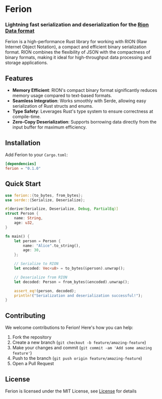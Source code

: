# Ferion

### Lightning fast serialization and deserialization for the [Rion Data format](https://jenkov.com/tutorials/rion/index.html)

Ferion is a high-performance Rust library for working with RION (Raw Internet Object Notation), a compact and efficient binary serialization format. RION combines the flexibility of JSON with the compactness of binary formats, making it ideal for high-throughput data processing and storage applications.

## Features

- **Memory Efficient**: RION's compact binary format significantly reduces memory usage compared to text-based formats.
- **Seamless Integration**: Works smoothly with Serde, allowing easy serialization of Rust structs and enums.
- **Type Safety**: Leverages Rust's type system to ensure correctness at compile-time.
- **Zero-Copy Deserialization**: Supports borrowing data directly from the input buffer for maximum efficiency.

## Installation

Add Ferion to your `Cargo.toml`:

```toml
[dependencies]
ferion = "0.1.0"
```

## Quick Start

```rust
use ferion::{to_bytes, from_bytes};
use serde::{Serialize, Deserialize};

#[derive(Serialize, Deserialize, Debug, PartialEq)]
struct Person {
    name: String,
    age: u32,
}

fn main() {
    let person = Person {
        name: "Alice".to_string(),
        age: 30,
    };

    // Serialize to RION
    let encoded: Vec<u8> = to_bytes(&person).unwrap();

    // Deserialize from RION
    let decoded: Person = from_bytes(&encoded).unwrap();

    assert_eq!(person, decoded);
    println!("Serialization and deserialization successful!");
}
```

## Contributing

We welcome contributions to Ferion! Here's how you can help:

1. Fork the repository
2. Create a new branch (`git checkout -b feature/amazing-feature`)
3. Make your changes and commit (`git commit -am 'Add some amazing feature'`)
4. Push to the branch (`git push origin feature/amazing-feature`)
5. Open a Pull Request

## License

Ferion is licensed under the MIT License, see [License](./License.md) for details